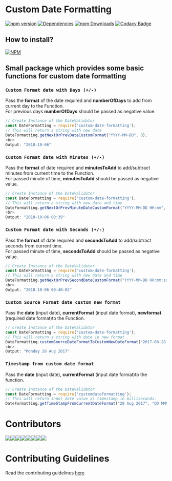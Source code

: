 # Custom Date Formatting
[![npm version](https://badge.fury.io/js/customdateformating.svg)](https://badge.fury.io/js/customdateformating)
[![Dependencies](https://david-dm.org/arshadkazmi42/customd-ate-formating.svg)](https://david-dm.org/arshadkazmi42/custom-date-formating)
[![npm Downloads](https://img.shields.io/npm/dm/customdateformating.svg)](https://www.npmjs.com/package/customdateformating)
[![Codacy Badge](https://api.codacy.com/project/badge/Grade/a47235834dff4a88ae37bdc7460a5c7d)](https://www.codacy.com/app/arshadkazmi42/custom-date-formatting?utm_source=github.com&amp;utm_medium=referral&amp;utm_content=arshadkazmi42/custom-date-formatting&amp;utm_campaign=Badge_Grade)

## How to install?
[![NPM](https://nodei.co/npm/customdateformating.png)](https://www.npmjs.com/package/customdateformating/)

## Small package which provides some basic functions for custom date formatting
### `Custom Format date with Days (+/-)`
Pass the <b>format</b> of  the date required and <b>numberOfDays</b> to add from current day to the Function.<br>
For previous days <b>numberOfDays</b> should be passed as negative value.<br>
```javascript
// Create Instance of the DateValidator
const DateFormatting = require('custom-date-formatting');
// This will return a string with new date
DateFormatting.getNextOrPrevDateCustomFormat("YYYY-MM-DD", 0);
<br>
Output: "2018-10-06"

```

### `Custom Format date with Minutes (+/-)`
Pass the <b>format</b> of date required and <b>minutesToAdd</b> to add/subtract minutes from current time to the Function.<br> For passed minute of time, <b>minutesToAdd</b> should be passed as negative value.<br>
```javascript
// Create Instance of the DateValidator
const DateFormatting = require('custom-date-formatting');
// This will return a string with new date and time
DateFormatting.getNextOrPrevMinuteDateCustomFormat("YYYY-MM-DD HH:mm", 1);
<br>
Output: "2018-10-06 00:39"
```

### `Custom Format date with Seconds (+/-)`
Pass the <b>format</b> of date required and <b>secondsToAdd</b> to add/subtract seconds from current time.<br>For passed minute of time, <b>secondsToAdd</b> should be passed as negative value.<br>
```javascript
// Create Instance of the DateValidator
const DateFormatting = require('custom-date-formatting');
// This will return a string with new date and time
DateFormatting.getNextOrPrevSecondDateCustomFormat("YYYY-MM-DD HH:mm:ss", 10);
<br>
Output: "2018-10-06 00:40:02"
```

### `Custom Source Format date custom new format`
Pass the <b>date</b> (input date), <b>currentFormat</b> (input date format), <b>newformat</b>. (required date format)to the Function.<br>
```javascript
// Create Instance of the DateValidator
const DateFormatting = require('custom-date-formatting');
// This will return a string with date in new format
DateFormatting.customSourceDateFormatToCustomNewDateFormat("2017-08-28 23:22:00", "YYYY-MM-DD HH:mm:ss", "dddd DD MMM YYYY");
<br>
Output: "Monday 28 Aug 2017"
```

### `Timestamp from custom date format`
Pass the <b>date</b> (input date), <b>currentFormat</b> (input date format)to the function.<br>
```javascript
// Create Instance of the DateValidator
const DateFormatting = require('customdateformatting');
// This will return input date value as timestamp in milliseconds.
DateFormatting.getTimeStampFromCurrentDateFormat("28 Aug 2017", "DD MMM YYYY");

```

# Contributors
[![](https://sourcerer.io/fame/arshadkazmi42/arshadkazmi42/custom-date-formatting/images/0)](https://sourcerer.io/fame/arshadkazmi42/arshadkazmi42/custom-date-formatting/links/0)[![](https://sourcerer.io/fame/arshadkazmi42/arshadkazmi42/custom-date-formatting/images/1)](https://sourcerer.io/fame/arshadkazmi42/arshadkazmi42/custom-date-formatting/links/1)[![](https://sourcerer.io/fame/arshadkazmi42/arshadkazmi42/custom-date-formatting/images/2)](https://sourcerer.io/fame/arshadkazmi42/arshadkazmi42/custom-date-formatting/links/2)[![](https://sourcerer.io/fame/arshadkazmi42/arshadkazmi42/custom-date-formatting/images/3)](https://sourcerer.io/fame/arshadkazmi42/arshadkazmi42/custom-date-formatting/links/3)[![](https://sourcerer.io/fame/arshadkazmi42/arshadkazmi42/custom-date-formatting/images/4)](https://sourcerer.io/fame/arshadkazmi42/arshadkazmi42/custom-date-formatting/links/4)[![](https://sourcerer.io/fame/arshadkazmi42/arshadkazmi42/custom-date-formatting/images/5)](https://sourcerer.io/fame/arshadkazmi42/arshadkazmi42/custom-date-formatting/links/5)[![](https://sourcerer.io/fame/arshadkazmi42/arshadkazmi42/custom-date-formatting/images/6)](https://sourcerer.io/fame/arshadkazmi42/arshadkazmi42/custom-date-formatting/links/6)[![](https://sourcerer.io/fame/arshadkazmi42/arshadkazmi42/custom-date-formatting/images/7)](https://sourcerer.io/fame/arshadkazmi42/arshadkazmi42/custom-date-formatting/links/7)<br>

# Contributing Guidelines
Read the contributing guidelines [here](https://github.com/arshadkazmi42/ak-logger/blob/master/CONTRIBUTING.md)
